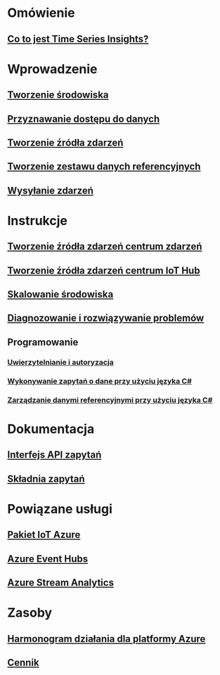 # Omówienie
## [Co to jest Time Series Insights?](time-series-insights-overview.md)

# Wprowadzenie
## [Tworzenie środowiska](time-series-insights-get-started.md)
## [Przyznawanie dostępu do danych](time-series-insights-data-access.md)
## [Tworzenie źródła zdarzeń](time-series-insights-add-event-source.md)
## [Tworzenie zestawu danych referencyjnych](time-series-insights-add-reference-data-set.md)
## [Wysyłanie zdarzeń](time-series-insights-send-events.md)

# Instrukcje
## [Tworzenie źródła zdarzeń centrum zdarzeń](time-series-insights-how-to-add-an-event-source-eventhub.md)
## [Tworzenie źródła zdarzeń centrum IoT Hub](time-series-insights-how-to-add-an-event-source-iothub.md)
## [Skalowanie środowiska](time-series-insights-how-to-scale-your-environment.md)
## [Diagnozowanie i rozwiązywanie problemów](time-series-insights-diagnose-and-solve-problems.md)
## Programowanie
### [Uwierzytelnianie i autoryzacja](time-series-insights-authentication-and-authorization.md)
### [Wykonywanie zapytań o dane przy użyciu języka C#](time-series-insights-query-data-csharp.md)
### [Zarządzanie danymi referencyjnymi przy użyciu języka C#](time-series-insights-manage-reference-data-csharp.md)

# Dokumentacja
## [Interfejs API zapytań](/rest/api/time-series-insights/time-series-insights-reference-queryapi)
## [Składnia zapytań](/rest/api/time-series-insights/time-series-insights-reference-query-syntax)

# Powiązane usługi
## [Pakiet IoT Azure](/azure/iot-suite/)
## [Azure Event Hubs](/azure/event-hubs/)
## [Azure Stream Analytics](/azure/stream-analytics/)

# Zasoby
## [Harmonogram działania dla platformy Azure](https://azure.microsoft.com/roadmap/?category=internet-of-things)
## [Cennik](https://azure.microsoft.com/pricing/details/time-series-insights/)
